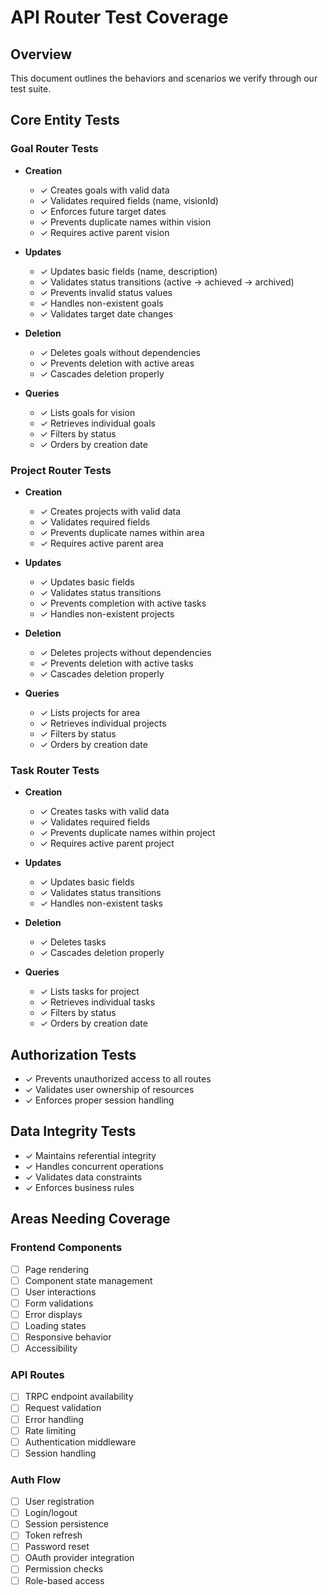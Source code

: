 # API Router Test Coverage

## Overview
This document outlines the behaviors and scenarios we verify through our test suite.

## Core Entity Tests

### Goal Router Tests
- **Creation**
  - ✓ Creates goals with valid data
  - ✓ Validates required fields (name, visionId)
  - ✓ Enforces future target dates
  - ✓ Prevents duplicate names within vision
  - ✓ Requires active parent vision

- **Updates**
  - ✓ Updates basic fields (name, description)
  - ✓ Validates status transitions (active -> achieved -> archived)
  - ✓ Prevents invalid status values
  - ✓ Handles non-existent goals
  - ✓ Validates target date changes

- **Deletion**
  - ✓ Deletes goals without dependencies
  - ✓ Prevents deletion with active areas
  - ✓ Cascades deletion properly

- **Queries**
  - ✓ Lists goals for vision
  - ✓ Retrieves individual goals
  - ✓ Filters by status
  - ✓ Orders by creation date

### Project Router Tests
- **Creation**
  - ✓ Creates projects with valid data
  - ✓ Validates required fields
  - ✓ Prevents duplicate names within area
  - ✓ Requires active parent area

- **Updates**
  - ✓ Updates basic fields
  - ✓ Validates status transitions
  - ✓ Prevents completion with active tasks
  - ✓ Handles non-existent projects

- **Deletion**
  - ✓ Deletes projects without dependencies
  - ✓ Prevents deletion with active tasks
  - ✓ Cascades deletion properly

- **Queries**
  - ✓ Lists projects for area
  - ✓ Retrieves individual projects
  - ✓ Filters by status
  - ✓ Orders by creation date

### Task Router Tests
- **Creation**
  - ✓ Creates tasks with valid data
  - ✓ Validates required fields
  - ✓ Prevents duplicate names within project
  - ✓ Requires active parent project

- **Updates**
  - ✓ Updates basic fields
  - ✓ Validates status transitions
  - ✓ Handles non-existent tasks

- **Deletion**
  - ✓ Deletes tasks
  - ✓ Cascades deletion properly

- **Queries**
  - ✓ Lists tasks for project
  - ✓ Retrieves individual tasks
  - ✓ Filters by status
  - ✓ Orders by creation date

## Authorization Tests
- ✓ Prevents unauthorized access to all routes
- ✓ Validates user ownership of resources
- ✓ Enforces proper session handling

## Data Integrity Tests
- ✓ Maintains referential integrity
- ✓ Handles concurrent operations
- ✓ Validates data constraints
- ✓ Enforces business rules

## Areas Needing Coverage

### Frontend Components
- [ ] Page rendering
- [ ] Component state management
- [ ] User interactions
- [ ] Form validations
- [ ] Error displays
- [ ] Loading states
- [ ] Responsive behavior
- [ ] Accessibility

### API Routes
- [ ] TRPC endpoint availability
- [ ] Request validation
- [ ] Error handling
- [ ] Rate limiting
- [ ] Authentication middleware
- [ ] Session handling

### Auth Flow
- [ ] User registration
- [ ] Login/logout
- [ ] Session persistence
- [ ] Token refresh
- [ ] Password reset
- [ ] OAuth provider integration
- [ ] Permission checks
- [ ] Role-based access 
